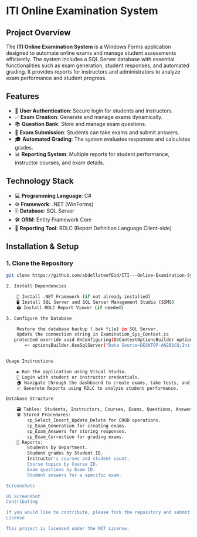 # ITI Online Examination System

## Project Overview

The **ITI Online Examination System** is a Windows Forms application designed to automate online exams and manage student assessments efficiently. The system includes a SQL Server database with essential functionalities such as exam generation, student responses, and automated grading. It provides reports for instructors and administrators to analyze exam performance and student progress.

## Features

- 🚀 **User Authentication**: Secure login for students and instructors.
- ✅ **Exam Creation**: Generate and manage exams dynamically.
- 📚 **Question Bank**: Store and manage exam questions.
- 📝 **Exam Submission**: Students can take exams and submit answers.
- 🎓 **Automated Grading**: The system evaluates responses and calculates grades.
- 📊 **Reporting System**: Multiple reports for student performance, instructor courses, and exam details.

## Technology Stack

- 💻 **Programming Language**: C#
- ⚙️ **Framework**: .NET (WinForms)
- 🗄️ **Database**: SQL Server
- 🛠️ **ORM**: Entity Framework Core
- 📑 **Reporting Tool**: RDLC (Report Definition Language Client-side)

## Installation & Setup

### 1. Clone the Repository

```sh
git clone https://github.com/abdellateefEid/ITI---Online-Examination-System.git

2. Install Dependencies

    💾 Install .NET Framework (if not already installed)
    🖥️ Install SQL Server and SQL Server Management Studio (SSMS)
    🖨️ Install RDLC Report Viewer (if needed)

3. Configure the Database

    Restore the database backup (.bak file) in SQL Server.
    Update the connection string in Examination_Sys_Context.cs 
   protected override void OnConfiguring(DbContextOptionsBuilder optionsBuilder)
       => optionsBuilder.UseSqlServer("Data Source=DESKTOP-AN2B1CQ;Initial Catalog=Examination_Sys;Integrated Security=True;Encrypt=True;TrustServerCertificate=True");


Usage Instructions

    ▶️ Run the application using Visual Studio.
    🔑 Login with student or instructor credentials.
    🏠 Navigate through the dashboard to create exams, take tests, and view reports.
    📈 Generate Reports using RDLC to analyze student performance.

Database Structure

    🗃️ Tables: Students, Instructors, Courses, Exams, Questions, Answers, Results.
    🛠️ Stored Procedures:
        sp_Select_Insert_Update_Delete for CRUD operations.
        sp_Exam_Generation for creating exams.
        sp_Exam_Answers for storing responses.
        sp_Exam_Correction for grading exams.
    📑 Reports:
        Students by Department.
        Student grades by Student ID.
        Instructor's courses and student count.
        Course topics by Course ID.
        Exam questions by Exam ID.
        Student answers for a specific exam.

Screenshots

UI Screenshot
Contributing

If you would like to contribute, please fork the repository and submit a pull request.
License

This project is licensed under the MIT License.





